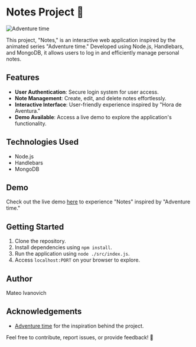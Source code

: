 # Notes Project 📝

![Adventure time](https://i.imgur.com/ehTDcRF.jpg)

This project, "Notes," is an interactive web application inspired by the animated series "Adventure time." Developed using Node.js, Handlebars, and MongoDB, it allows users to log in and efficiently manage personal notes.

## Features
- **User Authentication**: Secure login system for user access.
- **Note Management**: Create, edit, and delete notes effortlessly.
- **Interactive Interface**: User-friendly experience inspired by "Hora de Aventura."
- **Demo Available**: Access a live demo to explore the application's functionality.

## Technologies Used
- Node.js
- Handlebars
- MongoDB

## Demo
Check out the live demo [here](link_to_demo) to experience "Notes" inspired by "Adventure time."

## Getting Started
1. Clone the repository.
2. Install dependencies using `npm install`.
3. Run the application using `node ./src/index.js`.
4. Access `localhost:PORT` on your browser to explore.

## Author
Mateo Ivanovich

## Acknowledgements
- [Adventure time](https://en.wikipedia.org/wiki/Adventure_Time) for the inspiration behind the project.

Feel free to contribute, report issues, or provide feedback! 🌟
